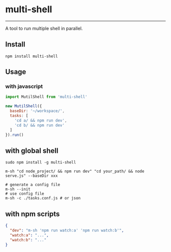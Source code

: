 # multi-shell

---
A tool to run multiple shell in parallel.

## Install

```shell
npm install multi-shell
```

## Usage

### with javascript

```javascript
import MutilShell from 'multi-shell'

new MutilShell({
  baseDir: '~/workspace/',
  tasks: [
    'cd a/ && npm run dev',
    'cd b/ && npm run dev'
  ]
}).run()

```

## with global shell

```shell
sudo npm install -g multi-shell

m-sh "cd node_project/ && npm run dev" "cd your_path/ && node serve.js" --baseDir xxx

# generate a config file
m-sh --init
# use config file
m-sh -c ./tasks.conf.js # or json
```

## with npm scripts

```json
{
  "dev": "m-sh 'npm run watch:a' 'npm run watch:b'",
  "watch:a": "...",
  "watch:b": "..."
}
```
